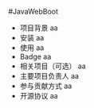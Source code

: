 #JavaWebBoot
- 项目背景
aa
- 安装
aa
- 使用
aa
- Badge
aa
- 相关项目（可选）
aa
- 主要项目负责人
aa
- 参与贡献方式
aa
- 开源协议
aa

